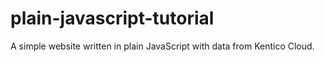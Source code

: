 # plain-javascript-tutorial
A simple website written in plain JavaScript with data from Kentico Cloud.
